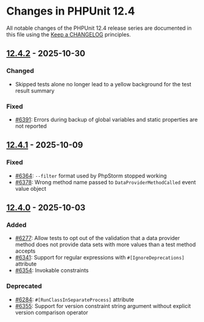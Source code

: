 # Changes in PHPUnit 12.4

All notable changes of the PHPUnit 12.4 release series are documented in this file using the [Keep a CHANGELOG](https://keepachangelog.com/) principles.

## [12.4.2] - 2025-10-30

### Changed

* Skipped tests alone no longer lead to a yellow background for the test result summary

### Fixed

* [#6391](https://github.com/sebastianbergmann/phpunit/issues/6391): Errors during backup of global variables and static properties are not reported

## [12.4.1] - 2025-10-09

### Fixed

* [#6364](https://github.com/sebastianbergmann/phpunit/issues/6364): `--filter` format used by PhpStorm stopped working
* [#6378](https://github.com/sebastianbergmann/phpunit/issues/6378): Wrong method name passed to `DataProviderMethodCalled` event value object

## [12.4.0] - 2025-10-03

### Added

* [#6277](https://github.com/sebastianbergmann/phpunit/issues/6277): Allow tests to opt out of the validation that a data provider method does not provide data sets with more values than a test method accepts
* [#6341](https://github.com/sebastianbergmann/phpunit/pull/6341): Support for regular expressions with `#[IgnoreDeprecations]` attribute
* [#6354](https://github.com/sebastianbergmann/phpunit/issues/6354): Invokable constraints

### Deprecated

* [#6284](https://github.com/sebastianbergmann/phpunit/issues/6284): `#[RunClassInSeparateProcess]` attribute
* [#6355](https://github.com/sebastianbergmann/phpunit/issues/6355): Support for version constraint string argument without explicit version comparison operator

[12.4.2]: https://github.com/sebastianbergmann/phpunit/compare/12.4.1...12.4.2
[12.4.1]: https://github.com/sebastianbergmann/phpunit/compare/12.4.0...12.4.1
[12.4.0]: https://github.com/sebastianbergmann/phpunit/compare/12.3.15...12.4.0
